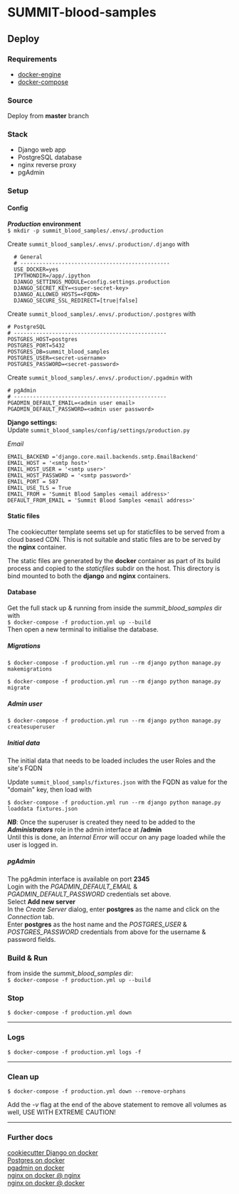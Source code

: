 # SUMMIT-blood-samples

## Deploy

### Requirements
* [docker-engine](https://docs.docker.com/engine/install/centos/)
* [docker-compose](https://docs.docker.com/compose/install/)

### Source
Deploy from **master** branch 

### Stack
* Django web app
* PostgreSQL database
* nginx reverse proxy
* pgAdmin 

### Setup
#### Config

***Production* environment**   
`$ mkdir -p summit_blood_samples/.envs/.production`  

Create `summit_blood_samples/.envs/.production/.django`  with

      # General
      # -----------------------------------------------
      USE_DOCKER=yes
      IPYTHONDIR=/app/.ipython
      DJANGO_SETTINGS_MODULE=config.settings.production
      DJANGO_SECRET_KEY=<super-secret-key>
      DJANGO_ALLOWED_HOSTS=<FQDN>
      DJANGO_SECURE_SSL_REDIRECT=[true|false]
      
      
Create `summit_blood_samples/.envs/.production/.postgres`  with 

    # PostgreSQL
    # ------------------------------------------------
    POSTGRES_HOST=postgres
    POSTGRES_PORT=5432
    POSTGRES_DB=summit_blood_samples
    POSTGRES_USER=<secret-username>
    POSTGRES_PASSWORD=<secret-password>
    
Create `summit_blood_samples/.envs/.production/.pgadmin`  with 

    # pgAdmin
    # ------------------------------------------------
    PGADMIN_DEFAULT_EMAIL=<admin user email>
    PGADMIN_DEFAULT_PASSWORD=<admin user password>
    
    
**Django settings:**  
Update `summit_blood_samples/config/settings/production.py`  

*Email*  

    EMAIL_BACKEND ='django.core.mail.backends.smtp.EmailBackend'
    EMAIL_HOST = '<smtp host>'
    EMAIL_HOST_USER = '<smtp user>'
    EMAIL_HOST_PASSWORD = '<smtp password>'
    EMAIL_PORT = 587
    EMAIL_USE_TLS = True
    EMAIL_FROM = 'Summit Blood Samples <email address>'
    DEFAULT_FROM_EMAIL = 'Summit Blood Samples <email address>'
    
    
#### Static files
The cookiecutter template seems set up for staticfiles to be served from a cloud based CDN.
This is not suitable and static files are to be served by the **nginx** container.  

The static files are generated by the **docker** container as part of its build process and copied to the *staticfiles* 
subdir on the host.
This directory is bind mounted to both the **django** and **nginx** containers.


#### Database
Get the full stack up & running from inside the *summit_blood_samples* dir with  
`$ docker-compose -f production.yml up --build`  
Then open a new terminal to initialise the database.

##### Migrations
`$ docker-compose -f production.yml run --rm django python manage.py makemigrations`

`$ docker-compose -f production.yml run --rm django python manage.py migrate`

##### Admin user

`$ docker-compose -f production.yml run --rm django python manage.py createsuperuser`

##### Initial data
The initial data that needs to be loaded includes the user Roles and the site's FQDN

Update `summit_blood_sampls/fixtures.json` with the FQDN as value for the "domain" key, then load with

`$ docker-compose -f production.yml run --rm django python manage.py loaddata fixtures.json`

***NB***: Once the superuser is created they need to be added to the ***Administrators*** role in the admin interface
at **/admin**    
Until this is done, an *Internal Error* will occur on any page loaded while the user is logged in.

##### pgAdmin
The pgAdmin interface is available on port **2345**  
Login with the *PGADMIN_DEFAULT_EMAIL* & *PGADMIN_DEFAULT_PASSWORD* credentials set above.  
Select **Add new server**  
In the *Create Server* dialog, enter **postgres** as the name and click on the *Connection* tab.  
Enter **postgres** as the host name and the *POSTGRES_USER* & *POSTGRES_PASSWORD* credentials from above
for the username & password fields.


### Build & Run
from inside the *summit_blood_samples* dir:  
`$ docker-compose -f production.yml up --build`

### Stop
`$ docker-compose -f production.yml down`

----
### Logs
`$ docker-compose -f production.yml logs -f`

-----
### Clean up
`$ docker-compose -f production.yml down --remove-orphans`

Add the *-v* flag at the end of the above statement to remove all volumes as well, USE WITH EXTREME CAUTION!  

-----

### Further docs

[cookiecutter Django on docker](http://cookiecutter-django.readthedocs.io/en/latest/deployment-with-docker.html)  
[Postgres on docker](https://docs.docker.com/engine/examples/postgresql_service/)  
[pgadmin on docker](https://www.pgadmin.org/docs/pgadmin4/latest/container_deployment.html)  
[nginx on docker @ nginx](https://docs.nginx.com/nginx/admin-guide/installing-nginx/installing-nginx-docker/)  
[nginx on docker @ docker](https://www.docker.com/blog/how-to-use-the-official-nginx-docker-image/)  